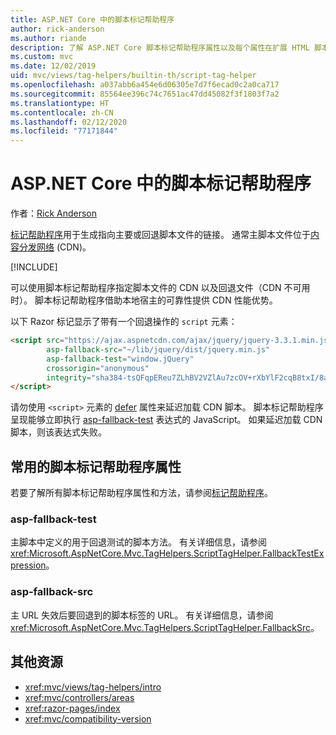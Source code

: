 ```yaml
---
title: ASP.NET Core 中的脚本标记帮助程序
author: rick-anderson
ms.author: riande
description: 了解 ASP.NET Core 脚本标记帮助程序属性以及每个属性在扩展 HTML 脚本标记的行为中所起的作用。
ms.custom: mvc
ms.date: 12/02/2019
uid: mvc/views/tag-helpers/builtin-th/script-tag-helper
ms.openlocfilehash: a037abb6a454e6d06305e7d7f6ecad0c2a0ca717
ms.sourcegitcommit: 85564ee396c74c7651ac47dd45082f3f1803f7a2
ms.translationtype: HT
ms.contentlocale: zh-CN
ms.lasthandoff: 02/12/2020
ms.locfileid: "77171844"
---
```

# <a name="script-tag-helper-in-aspnet-core"></a>ASP.NET Core 中的脚本标记帮助程序

作者：[Rick Anderson](https://twitter.com/RickAndMSFT)

[标记帮助程序](xref:Microsoft.AspNetCore.Mvc.TagHelpers.ScriptTagHelper)用于生成指向主要或回退脚本文件的链接。 通常主脚本文件位于[内容分发网络](/office365/enterprise/content-delivery-networks#what-exactly-is-a-cdn) (CDN)。

[!INCLUDE[](~/includes/cdn.md)]

可以使用脚本标记帮助程序指定脚本文件的 CDN 以及回退文件（CDN 不可用时）。 脚本标记帮助程序借助本地宿主的可靠性提供 CDN 性能优势。

以下 Razor 标记显示了带有一个回退操作的 `script` 元素：

```html
<script src="https://ajax.aspnetcdn.com/ajax/jquery/jquery-3.3.1.min.js"
        asp-fallback-src="~/lib/jquery/dist/jquery.min.js"
        asp-fallback-test="window.jQuery"
        crossorigin="anonymous"
        integrity="sha384-tsQFqpEReu7ZLhBV2VZlAu7zcOV+rXbYlF2cqB8txI/8aZajjp4Bqd+V6D5IgvKT">
</script>
```

请勿使用 `<script>` 元素的 [defer](https://developer.mozilla.org/docs/Web/HTML/Element/script) 属性来延迟加载 CDN 脚本。 脚本标记帮助程序呈现能够立即执行 [asp-fallback-test](#asp-fallback-test) 表达式的 JavaScript。 如果延迟加载 CDN 脚本，则该表达式失败。

## <a name="commonly-used-script-tag-helper-attributes"></a>常用的脚本标记帮助程序属性

若要了解所有脚本标记帮助程序属性和方法，请参阅[标记帮助程序](xref:Microsoft.AspNetCore.Mvc.TagHelpers.ScriptTagHelper)。

### <a name="asp-fallback-test"></a>asp-fallback-test

主脚本中定义的用于回退测试的脚本方法。 有关详细信息，请参阅 <xref:Microsoft.AspNetCore.Mvc.TagHelpers.ScriptTagHelper.FallbackTestExpression>。

### <a name="asp-fallback-src"></a>asp-fallback-src

主 URL 失效后要回退到的脚本标签的 URL。 有关详细信息，请参阅 <xref:Microsoft.AspNetCore.Mvc.TagHelpers.ScriptTagHelper.FallbackSrc>。

## <a name="additional-resources"></a>其他资源

* <xref:mvc/views/tag-helpers/intro>
* <xref:mvc/controllers/areas>
* <xref:razor-pages/index>
* <xref:mvc/compatibility-version>
